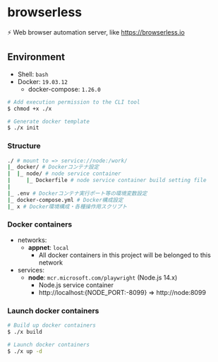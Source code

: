 # browserless

⚡ Web browser automation server, like https://browserless.io

## Environment

- Shell: `bash`
- Docker: `19.03.12`
    - docker-compose: `1.26.0`

```bash
# Add execution permission to the CLI tool
$ chmod +x ./x

# Generate docker template
$ ./x init
```

### Structure
```bash
./ # mount to => service://node:/work/
|_ docker/ # Dockerコンテナ設定
|  |_ node/ # node service container
|     |_ Dockerfile # node service container build setting file
|
|_ .env # Dockerコンテナ実行ポート等の環境変数設定
|_ docker-compose.yml # Docker構成設定
|_ x # Docker環境構成・各種操作用スクリプト
```

### Docker containers
- networks:
    - **appnet**: `local`
        - All docker containers in this project will be belonged to this network
- services:
    - **node**: `mcr.microsoft.com/playwright` (Node.js 14.x)
        - Node.js service container
        - http://localhost:{NODE_PORT:-8099} => http://node:8099

### Launch docker containers
```bash
# Build up docker containers
$ ./x build

# Launch docker containers
$ ./x up -d
```
